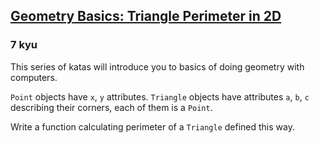 <h2><a href=https://www.codewars.com/kata/58e3e62f20617b6d7700120a/train/javascript target="_blank">Geometry Basics: Triangle Perimeter  in 2D</a></h2><h3>7 kyu</h3><p>This series of katas will introduce you to basics of doing geometry with computers.</p><p><code>Point</code> objects have <code>x</code>, <code>y</code> attributes. <code>Triangle</code> objects have attributes <code>a</code>, <code>b</code>, <code>c</code> describing their corners, each of them is a <code>Point</code>.</p><p>Write a function calculating perimeter of a <code>Triangle</code> defined this way.</p>